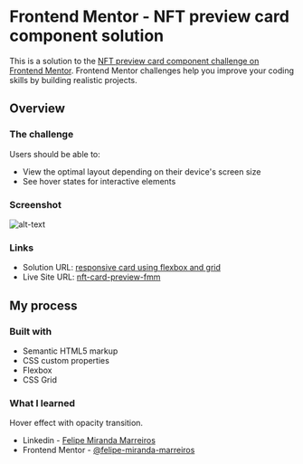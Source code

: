 # Frontend Mentor - NFT preview card component solution

This is a solution to the [NFT preview card component challenge on Frontend Mentor](https://www.frontendmentor.io/challenges/nft-preview-card-component-SbdUL_w0U). Frontend Mentor challenges help you improve your coding skills by building realistic projects. 

## Overview

### The challenge

Users should be able to:

- View the optimal layout depending on their device's screen size
- See hover states for interactive elements

### Screenshot

![alt-text](https://im2.ezgif.com/tmp/ezgif-2-3ba0762e0b.gif)

### Links

- Solution URL: [responsive card using flexbox and grid](https://www.frontendmentor.io/solutions/responsive-card-using-flexbox-and-grid-VfLik6pFw)
- Live Site URL: [nft-card-preview-fmm](https://nft-card-preview-fmm.netlify.app/)

## My process

### Built with

- Semantic HTML5 markup
- CSS custom properties
- Flexbox
- CSS Grid

### What I learned

Hover effect with opacity transition.

- Linkedin - [Felipe Miranda Marreiros](https://www.linkedin.com/in/felipe-miranda-marreiros/)
- Frontend Mentor - [@felipe-miranda-marreiros
](https://www.frontendmentor.io/profile/felipe-miranda-marreiros)

